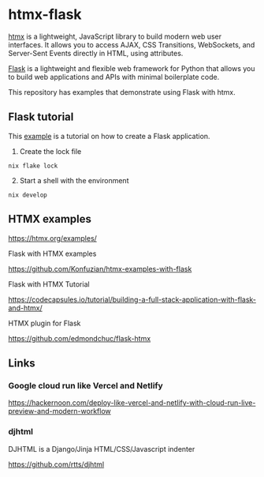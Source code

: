 # htmx-flask

[htmx][100] is a lightweight, JavaScript library to build modern web user
interfaces. It allows you to access AJAX, CSS Transitions, WebSockets, and
Server-Sent Events directly in HTML, using attributes.

[Flask][110] is a lightweight and flexible web framework for Python that allows you to build web applications and APIs with minimal boilerplate code.

This repository has examples that demonstrate using Flask with htmx.

[100]: https://github.com/bigskysoftware/htmx

[110]: https://github.com/pallets/flask

## Flask tutorial

This [example][200] is a tutorial on how to create a Flask application.

[200]: https://flask.palletsprojects.com/en/3.0.x/tutorial/

1. Create the lock file

```
nix flake lock
```

2. Start a shell with the environment

```
nix develop
```

## HTMX examples

https://htmx.org/examples/

Flask with HTMX examples

https://github.com/Konfuzian/htmx-examples-with-flask

Flask with HTMX Tutorial

https://codecapsules.io/tutorial/building-a-full-stack-application-with-flask-and-htmx/

HTMX plugin for Flask

https://github.com/edmondchuc/flask-htmx

## Links

### Google cloud run like Vercel and Netlify

https://hackernoon.com/deploy-like-vercel-and-netlify-with-cloud-run-live-preview-and-modern-workflow

### djhtml

DJHTML is a Django/Jinja HTML/CSS/Javascript indenter

https://github.com/rtts/djhtml
